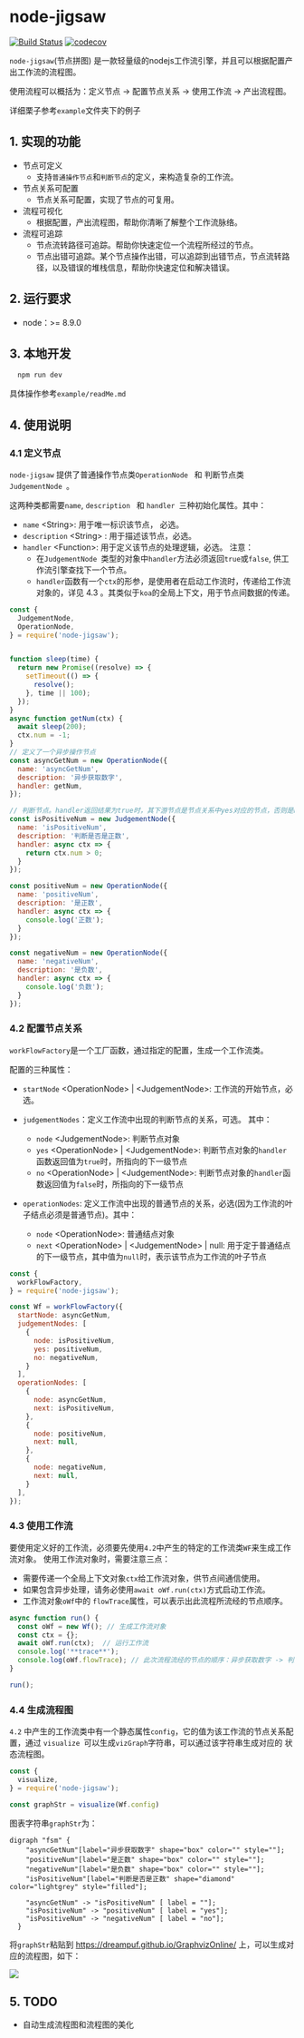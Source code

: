 # node-jigsaw

[![Build Status](https://travis-ci.org/Cyycl/workflow.svg?branch=master)](https://travis-ci.org/Cyycl/workflow)
[![codecov](https://codecov.io/gh/Cyycl/workflow/branch/master/graph/badge.svg)](https://codecov.io/gh/Cyycl/workflow)


`node-jigsaw`(节点拼图) 是一款轻量级的nodejs工作流引擎，并且可以根据配置产出工作流的流程图。

使用流程可以概括为：定义节点 -> 配置节点关系 -> 使用工作流 -> 产出流程图。

详细栗子参考`example`文件夹下的例子


## 1. 实现的功能
- 节点可定义
  - 支持`普通操作节点`和`判断节点`的定义，来构造复杂的工作流。
- 节点关系可配置
  - 节点关系可配置，实现了节点的可复用。
- 流程可视化
  - 根据配置，产出流程图，帮助你清晰了解整个工作流脉络。
- 流程可追踪
	- 节点流转路径可追踪。帮助你快速定位一个流程所经过的节点。
	- 节点出错可追踪。某个节点操作出错，可以追踪到出错节点，节点流转路径，以及错误的堆栈信息，帮助你快速定位和解决错误。

## 2. 运行要求

- node：>= 8.9.0

## 3. 本地开发

``` js
  npm run dev
```

具体操作参考`example/readMe.md`


## 4. 使用说明

### 4.1 定义节点
`node-jigsaw` 提供了普通操作节点类`OperationNode ` 和 判断节点类`JudgementNode `。

这两种类都需要`name`, `description ` 和 `handler `三种初始化属性。其中：

- `name` \<String\>: 用于唯一标识该节点， 必选。
- `description` \<String\> : 用于描述该节点，必选。
- `handler` \<Function\>: 用于定义该节点的处理逻辑，必选。 注意：
	- 在`JudgementNode `类型的对象中`handler`方法必须返回`true`或`false`, 供工作流引擎查找下一个节点。 
	- `handler`函数有一个`ctx`的形参，是使用者在启动工作流时，传递给工作流对象的，详见 4.3 。其类似于`koa`的全局上下文，用于节点间数据的传递。

```js
const {
  JudgementNode,
  OperationNode,
} = require('node-jigsaw');


function sleep(time) {
  return new Promise((resolve) => {
    setTimeout(() => {
      resolve();
    }, time || 100);
  });
}
async function getNum(ctx) {
  await sleep(200);
  ctx.num = -1;
}
// 定义了一个异步操作节点
const asyncGetNum = new OperationNode({
  name: 'asyncGetNum',
  description: '异步获取数字',
  handler: getNum,
});

// 判断节点。handler返回结果为true时，其下游节点是节点关系中yes对应的节点，否则是no对应的节点
const isPositiveNum = new JudgementNode({
  name: 'isPositiveNum',
  description: '判断是否是正数',
  handler: async ctx => {
    return ctx.num > 0;
  }
});

const positiveNum = new OperationNode({
  name: 'positiveNum',
  description: '是正数',
  handler: async ctx => {
    console.log('正数');
  }
});

const negativeNum = new OperationNode({
  name: 'negativeNum',
  description: '是负数',
  handler: async ctx => {
    console.log('负数');
  }
});
```

### 4.2 配置节点关系

 `workFlowFactory`是一个工厂函数，通过指定的配置，生成一个工作流类。

 配置的三种属性：
 
 - `startNode` \<OperationNode\> | \<JudgementNode\>: 工作流的开始节点，必选。
 - `judgementNodes`：定义工作流中出现的判断节点的关系，可选。 其中：
 
 	- `node` \<JudgementNode\>: 判断节点对象
 	- `yes` \<OperationNode\> | \<JudgementNode\>: 判断节点对象的`handler`函数返回值为`true`时，所指向的下一级节点
 	- `no` \<OperationNode\> | \<JudgementNode\>: 判断节点对象的`handler`函数返回值为`false`时，所指向的下一级节点

-  `operationNodes`: 定义工作流中出现的普通节点的关系，必选(因为工作流的叶子结点必须是普通节点)。其中：
	
	- `node` \<OperationNode\>: 普通结点对象
	- `next` \<OperationNode\> | \<JudgementNode\> | null: 用于定于普通结点的下一级节点，其中值为`null`时，表示该节点为工作流的叶子节点


```js
const {
  workFlowFactory,
} = require('node-jigsaw');

const Wf = workFlowFactory({
  startNode: asyncGetNum,
  judgementNodes: [
    {
      node: isPositiveNum,
      yes: positiveNum,
      no: negativeNum,
    }
  ],
  operationNodes: [
    {
      node: asyncGetNum,
      next: isPositiveNum,
    },
    {
      node: positiveNum,
      next: null,
    },
    {
      node: negativeNum,
      next: null,
    }
  ],
});
```

### 4.3 使用工作流

要使用定义好的工作流，必须要先使用`4.2`中产生的特定的工作流类`WF`来生成工作流对象。 使用工作流对象时，需要注意三点：

- 需要传递一个全局上下文对象`ctx`给工作流对象，供节点间通信使用。
- 如果包含异步处理，请务必使用`await oWf.run(ctx)`方式启动工作流。
- 工作流对象`oWf`中的	`flowTrace`属性，可以表示出此流程所流经的节点顺序。

```js
async function run() {
  const oWf = new Wf(); // 生成工作流对象
  const ctx = {};
  await oWf.run(ctx);  // 运行工作流
  console.log('**trace**');
  console.log(oWf.flowTrace); // 此次流程流经的节点的顺序：异步获取数字 -> 判断是否是正数 -> 是负数
}

run();
```

### 4.4 生成流程图

`4.2` 中产生的工作流类中有一个静态属性`config`，它的值为该工作流的节点关系配置，通过 `visualize `可以生成`vizGraph`字符串，可以通过该字符串生成对应的 状态流程图。

```js
const {
  visualize,
} = require('node-jigsaw');

const graphStr = visualize(Wf.config)
```

图表字符串`graphStr`为：

```
digraph "fsm" {
    "asyncGetNum"[label="异步获取数字" shape="box" color="" style=""];
    "positiveNum"[label="是正数" shape="box" color="" style=""];
    "negativeNum"[label="是负数" shape="box" color="" style=""];
    "isPositiveNum"[label="判断是否是正数" shape="diamond" color="lightgrey" style="filled"];
    
    "asyncGetNum" -> "isPositiveNum" [ label = ""];
    "isPositiveNum" -> "positiveNum" [ label = "yes"];
    "isPositiveNum" -> "negativeNum" [ label = "no"];
  }
```

将`graphStr`粘贴到 https://dreampuf.github.io/GraphvizOnline/ 上，可以生成对应的流程图，如下：

![](https://img.alicdn.com/tfs/TB1sl3BJkCWBuNjy0FaXXXUlXXa-361-379.png)

## 5. TODO
- 自动生成流程图和流程图的美化

